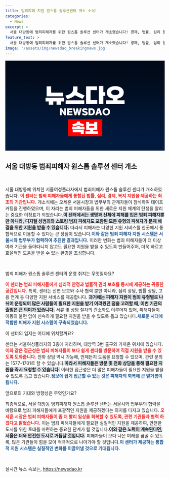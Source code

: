 ```yaml
---
title: 범죄피해 지원 원스톱 솔루션센터 개소 소식!
categories:
  - News
excerpt: >
  서울 대방동에 범죄피해자를 위한 원스톱 솔루션 센터가 개소했습니다! 경제, 법률, 심리 등 통합 지원을 통해 피해자들이 보다 신속하게 일상을 회복할 수 있도록 돕는 혁신적인 공간입니다.
feature_text: >
  서울 대방동에 범죄피해자를 위한 원스톱 솔루션 센터가 개소했습니다! 경제, 법률, 심리 등 통합 지원을 통해 피해자들이 보다 신속하게 일상을 회복할 수 있도록 돕는 혁신적인 공간입니다.
image: '/assets/img/newsdao_breakingnews.jpg'
---
```


<p><img src="/assets/img/newsdao_breakingnews.jpg" alt="bookingtag 속보" /></p>

<h2 data-ke-size="size26">서울 대방동 범죄피해자 원스톱 솔루션 센터 개소</h2>

<p data-ke-size="size16">&nbsp;</p>

<p>서울 대방동에 위치한 서울여성플라자에서 범죄피해자 원스톱 솔루션 센터가 개소하였습니다. <b><span style="color: #ee2323;">이 센터는 범죄 피해자들에게 통합된 법률, 심리, 경제, 복지 지원을 제공하는 최초의 기관입니다.</span></b> 개소식에는 오세훈 서울시장과 법무부의 관계자들이 참석하여 테이프 커팅을 진행하였으며, 이 자리는 범죄 피해자들을 위한 새로운 지원 체계의 탄생을 알리는 중요한 이정표가 되었습니다.<b><span style="background-color: #21538527;">이 센터에서는 생명과 신체에 피해를 입은 범죄 피해자뿐만 아니라, 디지털 성범죄와 스토킹 범죄 피해자도 포함된 모든 유형의 피해자가 문제 해결을 위한 지원을 받을 수 있습니다.</span></b> 따라서 피해자는 다양한 지원 서비스를 한곳에서 통합적으로 이용할 수 있다는 큰 장점이 있습니다.<b><span style="color: #1a5490;">이와 같은 범죄 피해자 지원 시스템은 서울시와 법무부가 협력하여 추진한 결과입니다.</span></b> 이러한 변화는 범죄 피해자들이 더 이상 여러 기관을 돌아다니지 않고도 필요한 지원을 받을 수 있도록 만들어주어, 더욱 빠르고 효율적인 도움을 받을 수 있는 환경을 조성합니다.<p data-ke-size="size16">&nbsp;</p></p>

<p>범죄 피해자 원스톱 솔루션 센터의 운영 취지는 무엇일까요? </p>

<p><b><span style="color: #ee2323;">이 센터는 범죄 피해자들에게 심리적 안정과 법률적 권리 보호를 동시에 제공하는 귀중한 공간입니다.</span></b> 특히, 센터는 신변 보호와 수사 협력 뿐만 아니라, 심리 상담, 법률 상담, 고용 연계 등 다양한 지원 서비스를 제공합니다. <b><span style="background-color: #21538527;">과거에는 피해자 지원이 범죄 유형별로 나뉘어 운영되어 많은 사람들이 필요한 지원을 받기 어려웠던 점을 고려할 때, 이번 기관의 출범은 큰 의미가 있습니다.</span></b> 서류 및 상담 절차의 간소화도 이루어져 있어, 피해자들이 이동의 불편 없이 신속하게 필요한 지원을 받을 수 있도록 돕고 있습니다.<b><span style="color: #1a5490;">새로운 시대에 적합한 피해자 지원 시스템이 구축되었습니다.</span></b> </p>

<p>이 센터의 입지는 어디에 위치할까요? </p>

<p>센터는 서울여성플라자의 3층에 자리하며, 대방역 3번 출구와 가까운 위치에 있습니다. <b><span style="color: #ee2323;">이와 같은 접근성은 범죄 피해자들이 보다 쉽게 센터를 방문하여 직접 지원을 받을 수 있도록 도와줍니다.</span></b> 전화 상담 역시 가능해, 언제든지 도움을 요청할 수 있으며, 관련 문의는 1577-1701로 할 수 있습니다.<b><span style="background-color: #21538527;">따라서 피해자들은 방문 및 전화 상담을 통해 필요한 지원을 즉시 요청할 수 있습니다.</span></b> 이러한 접근성은 더 많은 피해자들이 필요한 지원을 받을 수 있도록 돕고 있습니다.<b><span style="color: #1a5490;">정보에 쉽게 접근할 수 있는 것은 피해자의 회복에 큰 밑거름이 됩니다.</span></b></p>

<p>앞으로의 기대와 방향성은 무엇인가요?</p>

<p>최종적으로, 서울 대방동 범죄피해자 원스톱 솔루션 센터는 서울시와 법무부의 협력을 바탕으로 범죄 피해자들에게 포괄적인 지원을 제공하겠다는 의지를 다지고 있습니다. <b><span style="color: #ee2323;">오세훈 시장은 범죄 피해자들이 좀 더 빨리 일상을 회복할 수 있도록, 관련 기관들과 협력 하겠다고 밝혔습니다.</span></b> 이는 범죄 피해자들에게 필요한 실질적인 지원을 제공하여, 안전한 도시를 위한 토대를 마련하는 중요한 단계가 될 것입니다.<b><span style="background-color: #21538527;">이와 같은 노력이 계속된다면, 서울은 더욱 안전한 도시로 거듭날 것입니다.</span></b> 피해자들이 보다 나은 미래를 꿈꿀 수 있도록, 많은 기관들이 힘을 모아 적극적으로 나아가야 할 것입니다.<b><span style="color: #1a5490;">이 센터가 제공하는 통합적 지원 시스템은 실질적인 변화를 이끌어낼 것으로 기대됩니다.</span></b> </p>

<p data-ke-size="size16">&nbsp;</p>
실시간 뉴스 속보는, <a href="https://newsdao.kr" rel="dofollow">https://newsdao.kr</a>



